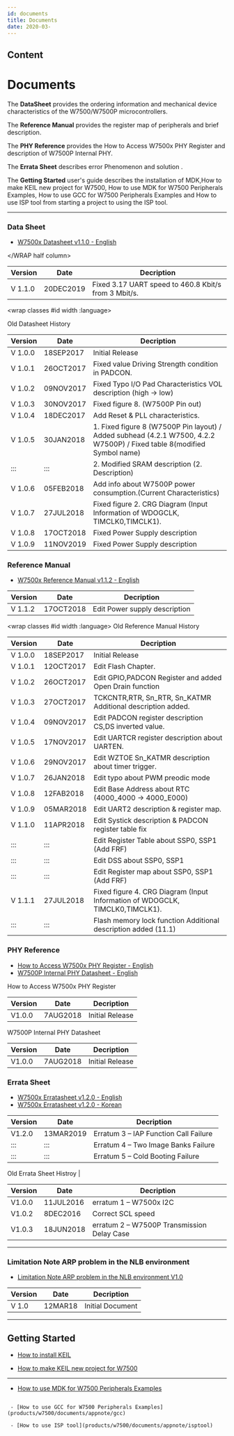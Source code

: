 ```yaml
---
id: documents
title: Documents
date: 2020-03-
---
```


## Content

# Documents

The **DataSheet** provides the ordering
information and mechanical device characteristics of the W7500/W7500P
microcontrollers.

The **Reference Manual** provides the register map of
peripherals and brief description.

The **PHY Reference** provides the How to Access W7500x PHY Register and description of W7500P Internal PHY.

The **Errata Sheet** describes error Phenomenon and solution .

The **Getting Started** user's guide describes the installation of MDK,How to make KEIL new project for W7500, How to use MDK for W7500 Peripherals Examples, How to use GCC for W7500 Peripherals Examples and How to use ISP tool from starting a project to using the ISP tool.

---

<WRAP group>

<WRAP halfcolumn>

### Data Sheet

- [W7500x Datasheet v1.1.0 - English](https://wizwiki.net/wiki/lib/exe/fetch.php?media=products:w7500:w7500x_ds_v110.pdf)

</WRAP>

</WRAP half column>

| Version | Date      | Decription                                           |
| ------- | --------- | ---------------------------------------------------- |
| V 1.1.0 | 20DEC2019 | Fixed 3.17 UART speed to 460.8 Kbit/s from 3 Mbit/s. |

</WRAP> </WRAP> <WRAP group>

<WRAP half column> <wrap classes #id width :language> </wrap>
</WRAP>

Old Datasheet History

| Version | Date      | Decription                                                                                                              |
| ------- | --------- | ----------------------------------------------------------------------------------------------------------------------- |
| V 1.0.0 | 18SEP2017 | Initial Release                                                                                                         |
| V 1.0.1 | 26OCT2017 | Fixed value Driving Strength condition in PADCON.                                                                       |
| V 1.0.2 | 09NOV2017 | Fixed Typo I/O Pad Characteristics VOL description (high -\> low)                                                       |
| V 1.0.3 | 30NOV2017 | Fixed figure 8. (W7500P Pin out)                                                                                        |
| V 1.0.4 | 18DEC2017 | Add Reset & PLL characteristics.                                                                                        |
| V 1.0.5 | 30JAN2018 | 1. Fixed figure 8 (W7500P Pin layout) / Added subhead (4.2.1 W7500, 4.2.2 W7500P) / Fixed table 8(modified Symbol name) |
| :::     | :::       | 2. Modified SRAM description (2. Description)                                                                           |
| V 1.0.6 | 05FEB2018 | Add info about W7500P power consumption.(Current Characteristics)                                                       |
| V 1.0.7 | 27JUL2018 | Fixed figure 2. CRG Diagram (Input Information of WDOGCLK, TIMCLK0,TIMCLK1).                                            |
| V 1.0.8 | 17OCT2018 | Fixed Power Supply description                                                                                          |
| V 1.0.9 | 11NOV2019 | Fixed Power Supply description                                                                                          |

</WRAP>

<WRAP group>

<WRAP half column>

### Reference Manual

- [W7500x Reference Manual v1.1.2 -
  English](https://wizwiki.net/wiki/lib/exe/fetch.php?media=:products:w7500:w7500x_rm_v112_20181017_.pdf)

</WRAP>

<WRAP half column>

| Version | Date      | Decription                    |
| ------- | --------- | ----------------------------- |
| V 1.1.2 | 17OCT2018 | Edit Power supply description |

</WRAP></WRAP>

<WRAP group>

<WRAP half column> <wrap classes #id width :language> </wrap>
</WRAP> Old Reference Manual History

| Version | Date      | Decription                                                                   |
| ------- | --------- | ---------------------------------------------------------------------------- |
| V 1.0.0 | 18SEP2017 | Initial Release                                                              |
| V 1.0.1 | 12OCT2017 | Edit Flash Chapter.                                                          |
| V 1.0.2 | 26OCT2017 | Edit GPIO,PADCON Register and added Open Drain function                      |
| V 1.0.3 | 27OCT2017 | TCKCNTR,RTR, Sn_RTR, Sn_KATMR Additional description added.                  |
| V 1.0.4 | 09NOV2017 | Edit PADCON register description CS,DS inverted value.                       |
| V 1.0.5 | 17NOV2017 | Edit UARTCR register description about UARTEN.                               |
| V 1.0.6 | 29NOV2017 | Edit WZTOE Sn_KATMR description about timer trigger.                         |
| V 1.0.7 | 26JAN2018 | Edit typo about PWM preodic mode                                             |
| V 1.0.8 | 12FAB2018 | Edit Base Address about RTC (4000_4000 -\> 4000_E000)                        |
| V 1.0.9 | 05MAR2018 | Edit UART2 description & register map.                                       |
| V 1.1.0 | 11APR2018 | Edit Systick description & PADCON register table fix                         |
| :::     | :::       | Edit Register Table about SSP0, SSP1 (Add FRF)                               |
| :::     | :::       | Edit DSS about SSP0, SSP1                                                    |
| :::     | :::       | Edit Register map about SSP0, SSP1 (Add FRF)                                 |
| V 1.1.1 | 27JUL2018 | Fixed figure 4. CRG Diagram (Input Information of WDOGCLK, TIMCLK0,TIMCLK1). |
| :::     | :::       | Flash memory lock function Additional description added (11.1)               |

</WRAP>
<WRAP group>

<WRAP half column>

### PHY Reference

- [How to Access W7500x PHY Register -
  English](https://wizwiki.net/wiki/lib/exe/fetch.php?media=products:w7500p:ref_sch:how_to_access_phy_application_note_v100.pdf)
- [W7500P Internal PHY Datasheet -
  English](http://www.bdtic.com/DataSheet/ICplus/IP101G_DS_R01_20121224.pdf)

</WRAP>

<WRAP half column> How to Access W7500x PHY Register

| Version | Date     | Decription      |
| ------- | -------- | --------------- |
| V1.0.0  | 7AUG2018 | Initial Release |

W7500P Internal PHY Datasheet

| Version | Date     | Decription      |
| ------- | -------- | --------------- |
| V1.0.0  | 7AUG2018 | Initial Release |

</WRAP> </WRAP>
<WRAP group>

<WRAP half column>

### Errata Sheet

- [W7500x Erratasheet v1.2.0 - English](https://wizwiki.net/wiki/lib/exe/fetch.php?media=products:w7500:w7500x_erratasheet_v120e.pdf)
- [W7500x Erratasheet v1.2.0 - Korean](https://wizwiki.net/wiki/lib/exe/fetch.php?media=products:w7500:w7500x_erratasheet_v120k.pdf)

</WRAP>

<WRAP half column>

| Version | Date      | Decription                            |
| ------- | --------- | ------------------------------------- |
| V1.2.0  | 13MAR2019 | Erratum 3 – IAP Function Call Failure |
| :::     | :::       | Erratum 4 – Two Image Banks Failure   |
| :::     | :::       | Erratum 5 – Cold Booting Failure      |

</WRAP> </WRAP> <WRAP group>

<WRAP half column>

</WRAP>Old Errata Sheet Histroy |

| Version | Date      | Decription                                 |
| ------- | --------- | ------------------------------------------ |
| V1.0.0  | 11JUL2016 | erratum 1 – W7500x I2C                     |
| V1.0.2  | 8DEC2016  | Correct SCL speed                          |
| V1.0.3  | 18JUN2018 | erratum 2 – W7500P Transmission Delay Case |

---

### Limitation Note ARP problem in the NLB environment

- [Limitation Note
  ARP problem in the NLB environment V1.0](https://wizwiki.net/wiki/lib/exe/fetch.php?media=design_guide:limitation_note_-_arp_problem_in_the_nlb_environment_-_english_0312_.pdf)</WRAP>

| Version | Date    | Decription       |
| ------- | ------- | ---------------- |
| V 1.0   | 12MAR18 | Initial Document |

---

## Getting Started

- [How to install
  KEIL](products/w7500/documents/appnote/install_uvision)

* [How to make KEIL new project for
  W7500](products/w7500/documents/appnote/howtokeil)

---

- [How to use MDK for W7500 Peripherals Examples](products/w7500/documents/appnote/keil_exam)

```

 - [How to use GCC for W7500 Peripherals Examples](products/w7500/documents/appnote/gcc)
```

<WRAP group> <WRAP half column>

```
 - [How to use ISP tool](products/w7500/documents/appnote/isptool)
```
